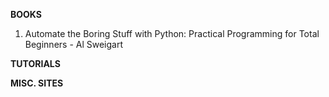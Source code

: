 **BOOKS**
1. Automate the Boring Stuff with Python: Practical Programming for Total Beginners - Al Sweigart

**TUTORIALS**


**MISC. SITES**